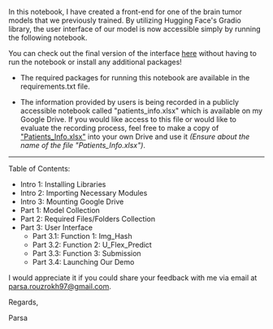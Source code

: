 In this notebook, I have created a front-end for one of the brain tumor models that we previously trained. By utilizing Hugging Face's Gradio library, the user interface of our model is now accessible simply by running the following notebook.

You can check out the final version of the interface [here](https://huggingface.co/spaces/Parsa00r/Brain_Seg) without having to run the notebook or install any additional packages!


*   The required packages for running this notebook are available in the requirements.txt file.

*   The information provided by users is being recorded in a publicly accessible notebook called "patients_info.xlsx" which is available on my Google Drive. If you would like access to this file or would like to evaluate the recording process, feel free to make a copy of ["Patients_Info.xlsx"](https://docs.google.com/spreadsheets/d/1uiXs3Ml_gT4d3VxlLiWsOWY6nE6ZLeMF/edit#gid=592561244) into your own Drive and use it *(Ensure about the name of the file "Patients_Info.xlsx")*.



---
Table of Contents:

*   Intro 1: Installing Libraries
*   Intro 2: Importing Necessary Modules
*   Intro 3: Mounting Google Drive
*   Part 1: Model Collection
*   Part 2: Required Files/Folders Collection
*   Part 3: User Interface
    - Part 3.1: Function 1: Img_Hash
    - Part 3.2: Function 2: U_Flex_Predict
    - Part 3.3: Function 3: Submission
    - Part 3.4: Launching Our Demo

I would appreciate it if you could share your feedback with me via email at parsa.rouzrokh97@gmail.com.

Regards,

Parsa
